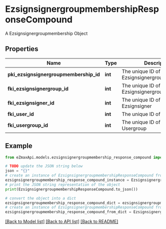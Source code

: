 # EzsignsignergroupmembershipResponseCompound

A Ezsignsignergroupmembership Object

## Properties

Name | Type | Description | Notes
------------ | ------------- | ------------- | -------------
**pki_ezsignsignergroupmembership_id** | **int** | The unique ID of the Ezsignsignergroupmembership | 
**fki_ezsignsignergroup_id** | **int** | The unique ID of the Ezsignsignergroup | 
**fki_ezsignsigner_id** | **int** | The unique ID of the Ezsignsigner | [optional] 
**fki_user_id** | **int** | The unique ID of the User | [optional] 
**fki_usergroup_id** | **int** | The unique ID of the Usergroup | [optional] 

## Example

```python
from eZmaxApi.models.ezsignsignergroupmembership_response_compound import EzsignsignergroupmembershipResponseCompound

# TODO update the JSON string below
json = "{}"
# create an instance of EzsignsignergroupmembershipResponseCompound from a JSON string
ezsignsignergroupmembership_response_compound_instance = EzsignsignergroupmembershipResponseCompound.from_json(json)
# print the JSON string representation of the object
print(EzsignsignergroupmembershipResponseCompound.to_json())

# convert the object into a dict
ezsignsignergroupmembership_response_compound_dict = ezsignsignergroupmembership_response_compound_instance.to_dict()
# create an instance of EzsignsignergroupmembershipResponseCompound from a dict
ezsignsignergroupmembership_response_compound_from_dict = EzsignsignergroupmembershipResponseCompound.from_dict(ezsignsignergroupmembership_response_compound_dict)
```
[[Back to Model list]](../README.md#documentation-for-models) [[Back to API list]](../README.md#documentation-for-api-endpoints) [[Back to README]](../README.md)


